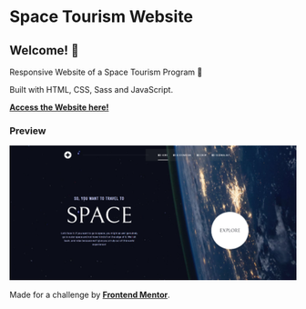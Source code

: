 # Space Tourism Website

## Welcome! 👋
Responsive Website of a Space Tourism Program 🚀

Built with HTML, CSS, Sass and JavaScript.

[**Access the Website here!**](https://pudones.github.io/space-tourism-website/index.html)


### Preview

![Design preview for the Space tourism website coding challenge](./preview.png)

Made for a challenge by [**Frontend Mentor**](https://www.frontendmentor.io).